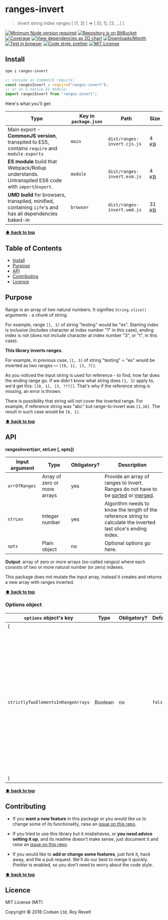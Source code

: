# ranges-invert

> Invert string index ranges [ [1, 3] ] => [ [0, 1], [3, ...] ]

[![Minimum Node version required][node-img]][node-url]
[![Repository is on BitBucket][bitbucket-img]][bitbucket-url]
[![Coverage][cov-img]][cov-url]
[![View dependencies as 2D chart][deps2d-img]][deps2d-url]
[![Downloads/Month][downloads-img]][downloads-url]
[![Test in browser][runkit-img]][runkit-url]
[![Code style: prettier][prettier-img]][prettier-url]
[![MIT License][license-img]][license-url]

## Install

```bash
npm i ranges-invert
```

```js
// consume as CommonJS require:
const rangesInvert = require("ranges-invert");
// or as a native ES module:
import rangesInvert from "ranges-invert";
```

Here's what you'll get:

| Type                                                                                                    | Key in `package.json` | Path                        | Size  |
| ------------------------------------------------------------------------------------------------------- | --------------------- | --------------------------- | ----- |
| Main export - **CommonJS version**, transpiled to ES5, contains `require` and `module.exports`          | `main`                | `dist/ranges-invert.cjs.js` | 4 KB  |
| **ES module** build that Webpack/Rollup understands. Untranspiled ES6 code with `import`/`export`.      | `module`              | `dist/ranges-invert.esm.js` | 4 KB  |
| **UMD build** for browsers, transpiled, minified, containing `iife`'s and has all dependencies baked-in | `browser`             | `dist/ranges-invert.umd.js` | 31 KB |

**[⬆ back to top](#markdown-header-ranges-invert)**

## Table of Contents

- [Install](#markdown-header-install)
- [Purpose](#markdown-header-purpose)
- [API](#markdown-header-api)
- [Contributing](#markdown-header-contributing)
- [Licence](#markdown-header-licence)

## Purpose

Range is an array of two natural numbers. It signifies `String.slice()` arguments - a chunk of string.

For example, range `[1, 3]` of string "testing" would be "es". Starting index is inclusive (includes character at index number "1" in this case), ending index is not (does not include character at index number "3", or "t", in this case).

**This library inverts ranges.**

For example, in previous case, `[1, 3]` of string "testing" = "es" would be inverted as two ranges — `[[0, 1], [3, 7]]`.

As you noticed the input string is used for reference - to find, how far does the ending range go. If we didn't know what string does `[1, 3]` apply to, we'd get this: `[[0, 1], [3, ???]]`. That's why if the reference string is missing, an error is thrown.

There is possibility that string will not cover the inverted range. For example, if reference string was "abc" but range-to-invert was `[1,10]`. The result in such case would be `[0, 1]`.

**[⬆ back to top](#markdown-header-ranges-invert)**

## API

**rangesInvert(arr, strLen [, opts])**

| Input argument | Type                         | Obligatory? | Description                                                                                                                                                                 |
| -------------- | ---------------------------- | ----------- | --------------------------------------------------------------------------------------------------------------------------------------------------------------------------- |
| `arrOfRanges`  | Array of zero or more arrays | yes         | Provide an array of ranges to invert. Ranges do not have to be [sorted](https://bitbucket.org/codsen/ranges-sort/) or [merged](https://bitbucket.org/codsen/ranges-merge/). |
| `strLen`       | Integer number               | yes         | Algorithm needs to know the length of the reference string to calculate the inverted last slice's ending index.                                                             |
| `opts`         | Plain object                 | no          | Optional options go here.                                                                                                                                                   |

**Output**: array of zero or more arrays (so-called _ranges_) where each consists of two or more natural number (or zero) indexes.

This package does not mutate the input array, instead it creates and returns a new array with ranges inverted.

**[⬆ back to top](#markdown-header-ranges-invert)**

### Options object

| `options` object's key             | Type    | Obligatory? | Default | Description                                                                                                                                                                                                              |
| ---------------------------------- | ------- | ----------- | ------- | ------------------------------------------------------------------------------------------------------------------------------------------------------------------------------------------------------------------------ |
| {                                  |         |             |         |
| `strictlyTwoElementsInRangeArrays` | Boolean | no          | `false` | If set to true, all ranges must have two and only two elements, otherwise an error will be thrown. For example, input being `[ [1, 2, 'zzz'] ]` would throw (because of 3 elements), as well as `[ ['a'] ]` (1 element). |
| }                                  |         |             |         |

**[⬆ back to top](#markdown-header-ranges-invert)**

## Contributing

- If you **want a new feature** in this package or you would like us to change some of its functionality, raise an [issue on this repo](https://bitbucket.org/codsen/ranges-invert/issues/new).

- If you tried to use this library but it misbehaves, or **you need advice setting it up**, and its readme doesn't make sense, just document it and raise an [issue on this repo](https://bitbucket.org/codsen/ranges-invert/issues/new).

- If you would like to **add or change some features**, just fork it, hack away, and file a pull request. We'll do our best to merge it quickly. _Prettier_ is enabled, so you don't need to worry about the code style.

**[⬆ back to top](#markdown-header-ranges-invert)**

## Licence

MIT License (MIT)

Copyright © 2018 Codsen Ltd, Roy Revelt

[node-img]: https://img.shields.io/node/v/ranges-invert.svg?style=flat-square&label=works%20on%20node
[node-url]: https://www.npmjs.com/package/ranges-invert
[bitbucket-img]: https://img.shields.io/badge/repo-on%20BitBucket-brightgreen.svg?style=flat-square
[bitbucket-url]: https://bitbucket.org/codsen/ranges-invert
[cov-img]: https://coveralls.io/repos/bitbucket/codsen/ranges-invert/badge.svg?style=flat-square&branch=master
[cov-url]: https://coveralls.io/bitbucket/codsen/ranges-invert?branch=master
[deps2d-img]: https://img.shields.io/badge/deps%20in%202D-see_here-08f0fd.svg?style=flat-square
[deps2d-url]: http://npm.anvaka.com/#/view/2d/ranges-invert
[downloads-img]: https://img.shields.io/npm/dm/ranges-invert.svg?style=flat-square
[downloads-url]: https://npmcharts.com/compare/ranges-invert
[runkit-img]: https://img.shields.io/badge/runkit-test_in_browser-a853ff.svg?style=flat-square
[runkit-url]: https://npm.runkit.com/ranges-invert
[prettier-img]: https://img.shields.io/badge/code_style-prettier-ff69b4.svg?style=flat-square
[prettier-url]: https://prettier.io
[license-img]: https://img.shields.io/badge/licence-MIT-51c838.svg?style=flat-square
[license-url]: https://bitbucket.org/codsen/ranges-invert
